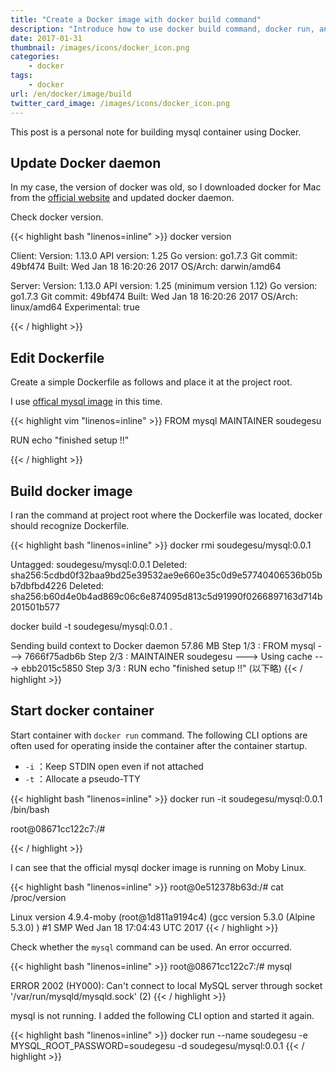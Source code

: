 ```yaml
---
title: "Create a Docker image with docker build command"
description: "Introduce how to use docker build command, docker run, and launch the container"
date: 2017-01-31
thumbnail: /images/icons/docker_icon.png
categories:
    - docker
tags:
    - docker
url: /en/docker/image/build
twitter_card_image: /images/icons/docker_icon.png
---
```


This post is a personal note for building mysql container using Docker.

## Update Docker daemon

In my case, the version of docker was old, so I downloaded docker for Mac from the [official website](https://www.docker.com/products/docker#/mac) and updated docker daemon.

Check docker version.

{{< highlight bash "linenos=inline" >}}
docker version

Client:
 Version:      1.13.0
 API version:  1.25
 Go version:   go1.7.3
 Git commit:   49bf474
 Built:        Wed Jan 18 16:20:26 2017
 OS/Arch:      darwin/amd64

Server:
 Version:      1.13.0
 API version:  1.25 (minimum version 1.12)
 Go version:   go1.7.3
 Git commit:   49bf474
 Built:        Wed Jan 18 16:20:26 2017
 OS/Arch:      linux/amd64
 Experimental: true

{{< / highlight >}}

## Edit Dockerfile

Create a simple Dockerfile as follows and place it at the project root.

I use [offical mysql image](https://github.com/docker-library/docs/tree/master/mysql) in this time.

{{< highlight vim "linenos=inline" >}}
FROM mysql
MAINTAINER soudegesu

RUN echo "finished setup !!"

{{< / highlight >}}

## Build docker image

I ran the command at project root where the Dockerfile was located, docker should recognize Dockerfile.

{{< highlight bash "linenos=inline" >}}
docker rmi soudegesu/mysql:0.0.1

Untagged: soudegesu/mysql:0.0.1
Deleted: sha256:5cdbd0f32baa9bd25e39532ae9e660e35c0d9e57740406536b05bb7dbfbd4226
Deleted: sha256:b60d4e0b4ad869c06c6e874095d813c5d91990f0266897163d714b201501b577

docker build -t soudegesu/mysql:0.0.1 .

Sending build context to Docker daemon 57.86 MB
Step 1/3 : FROM mysql
 ---> 7666f75adb6b
Step 2/3 : MAINTAINER soudegesu
 ---> Using cache
 ---> ebb2015c5850
Step 3/3 : RUN echo "finished setup !!"
(以下略)
{{< / highlight >}}

## Start docker container

Start container with `docker run` command. 
The following CLI options are often used for operating inside the container after the container startup.

* `-i` ：Keep STDIN open even if not attached
* `-t` ：Allocate a pseudo-TTY

{{< highlight bash "linenos=inline" >}}
docker run -it soudegesu/mysql:0.0.1 /bin/bash

root@08671cc122c7:/#

{{< / highlight >}}

I can see that the official mysql docker image is running on Moby Linux.

{{< highlight bash "linenos=inline" >}}
root@0e512378b63d:/# cat /proc/version

Linux version 4.9.4-moby (root@1d811a9194c4) (gcc version 5.3.0 (Alpine 5.3.0) ) #1 SMP Wed Jan 18 17:04:43 UTC 2017
{{< / highlight >}}

Check whether the `mysql` command can be used. An error occurred.

{{< highlight bash "linenos=inline" >}}
root@08671cc122c7:/# mysql

ERROR 2002 (HY000): Can't connect to local MySQL server through socket '/var/run/mysqld/mysqld.sock' (2)
{{< / highlight >}}

mysql is not running. I added the following CLI option and started it again.

{{< highlight bash "linenos=inline" >}}
docker run --name soudegesu -e MYSQL_ROOT_PASSWORD=soudegesu -d soudegesu/mysql:0.0.1
{{< / highlight >}}




